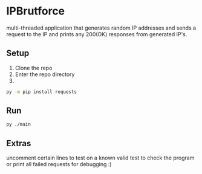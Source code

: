 # IPBrutforce
multi-threaded application that generates random IP addresses and sends a request to the IP and prints any 200(OK) responses from generated IP's.

## Setup
1. Clone the repo
2. Enter the repo directory
3. 
```bash
py -m pip install requests
```

## Run
```bash
py ./main
```

## Extras
uncomment certain lines to test on a known valid test to check the program or print all failed requests for debugging :)
